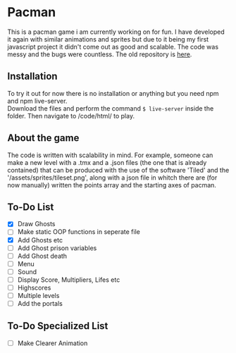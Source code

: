 # Pacman
This is a pacman game i am currently working on for fun. I have developed it again with similar animations and sprites but due to it being my first javascript project it didn't come out as good and scalable. The code was messy and the bugs were countless. The old repository is [here](https://github.com/Haki-Malai/Games/tree/main/Pac-Man%20JavaScript).
## Installation
To try it out for now there is no installation or anything but you need npm and npm live-server.<br>Download the files and perform the command `$ live-server` inside the folder. Then navigate to /code/html/ to play.
## About the game
The code is written with scalability in mind. For example, someone can make a new level with a .tmx and a .json files (the one that is already contained) that can be produced with the use of the software 'Tiled' and the '/assets/sprites/tileset.png', along with a json file in whitch there are (for now manually) written the points array and the starting axes of pacman.
## To-Do List
- [x] Draw Ghosts
- [ ] Make static OOP functions in seperate file
- [x] Add Ghosts etc
- [ ] Add Ghost prison variables
- [ ] Add Ghost death
- [ ] Menu
- [ ] Sound
- [ ] Display Score, Multipliers, Lifes etc
- [ ] Highscores
- [ ] Multiple levels
- [ ] Add the portals
## To-Do Specialized List
- [ ] Make Clearer Animation
